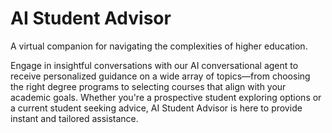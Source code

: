 # AI Student Advisor

A virtual companion for navigating the complexities of higher education.

Engage in insightful conversations with our AI conversational agent to receive personalized guidance on a wide array of topics—from choosing the right degree programs to selecting courses that align with your academic goals. Whether you're a prospective student exploring options or a current student seeking advice, AI Student Advisor is here to provide instant and tailored assistance.
